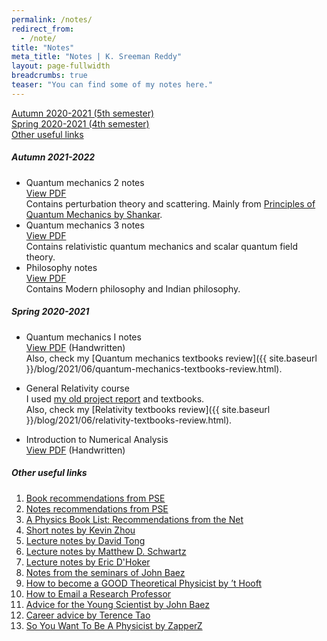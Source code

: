 ```yaml
---
permalink: /notes/
redirect_from:
  - /note/
title: "Notes"
meta_title: "Notes | K. Sreeman Reddy"
layout: page-fullwidth
breadcrumbs: true
teaser: "You can find some of my notes here."
---
```

[Autumn 2020-2021 (5th semester)](#autumn-2021-2022)<br>
[Spring 2020-2021 (4th semester)](#spring-2020-2021)<br>
[Other useful links](#other-useful-links)

##### Autumn 2021-2022
- Quantum mechanics 2 notes<br>
<a href='{{ site.baseurl }}/notes/QM2.pdf' target="_blank">View PDF</a><br>
Contains perturbation theory and scattering. Mainly from <a href='https://www.google.co.in/books/edition/Principles_of_Quantum_Mechanics/sDvrBwAAQBAJ?hl=en&gbpv=1&printsec=frontcover' target="_blank">Principles of Quantum Mechanics by Shankar</a>.<br>
- Quantum mechanics 3 notes<br>
<a href='{{ site.baseurl }}/notes/QM3.pdf' target="_blank">View PDF</a><br>
Contains relativistic quantum mechanics and scalar quantum field theory.
- Philosophy notes<br>
<a href='{{ site.baseurl }}/notes/Philosophy.pdf' target="_blank">View PDF</a><br>
Contains Modern philosophy and Indian philosophy.<br>
##### Spring 2020-2021

- Quantum mechanics I notes<br>
<a href='{{ site.baseurl }}/notes/QM1.pdf' target="_blank">View PDF</a> (Handwritten)<br>
Also, check my [Quantum mechanics textbooks review]({{ site.baseurl }}/blog/2021/06/quantum-mechanics-textbooks-review.html).

- General Relativity course<br>
I used <a href='{{ site.baseurl }}/projects/#special-and-general-relativity-april-2020'>my old project report</a> and textbooks.<br>
Also, check my [Relativity textbooks review]({{ site.baseurl }}/blog/2021/06/relativity-textbooks-review.html).

- Introduction to Numerical Analysis<br>
<a href='{{ site.baseurl }}/notes/NA.pdf' target="_blank">View PDF</a> (Handwritten)<br>
##### Other useful links

1) <a href='https://physics.stackexchange.com/questions/12175/book-recommendations' target="_blank">Book recommendations from PSE</a><br>
2) <a href='https://physics.stackexchange.com/questions/101187/best-sets-of-physics-lecture-notes-and-articles' target="_blank">Notes recommendations from PSE</a><br>
3) <a href='https://math.ucr.edu/home/baez/physics/Administrivia/booklist.html' target="_blank">A Physics Book List: Recommendations from the Net
</a><br>
4) <a href='https://knzhou.github.io/#lectures' target="_blank">Short notes by Kevin Zhou</a><br>
5) <a href='http://www.damtp.cam.ac.uk/user/tong/teaching.html' target="_blank">Lecture notes by David Tong</a><br>
6) <a href='https://scholar.harvard.edu/schwartz/teaching' target="_blank">Lecture notes by Matthew D. Schwartz </a><br>
7) <a href='https://www.pa.ucla.edu/faculty-websites/dhoker-lecture-notes.html' target="_blank">Lecture notes by Eric D'Hoker</a><br>
8) <a href='https://math.ucr.edu/home/baez/QG.html' target="_blank">Notes from the seminars of John Baez</a><br>
9) <a href='https://webspace.science.uu.nl/~gadda001/goodtheorist/index.html' target="_blank">How to become a
GOOD Theoretical Physicist by ’t Hooft</a><br>
10) <a href='https://ugr.ue.ucsc.edu/email' target="_blank">How to Email a Research Professor</a><br>
11) <a href='https://math.ucr.edu/home/baez/advice.html' target="_blank">Advice for the Young Scientist by John Baez</a><br>
12) <a href='https://terrytao.wordpress.com/career-advice/' target="_blank">Career advice by Terence Tao</a><br>
13) <a href='https://docs.google.com/document/d/1KBovBeg_kl6nAk8fTBYQdHMo8o3o0IgunPE3R7_OEHM/edit' target="_blank">So You Want To Be A Physicist by ZapperZ</a><br>
